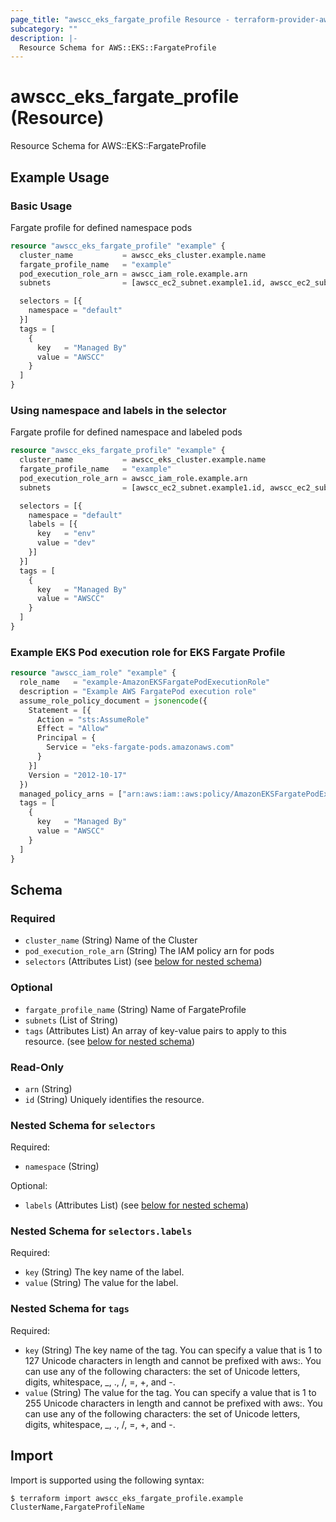```yaml
---
page_title: "awscc_eks_fargate_profile Resource - terraform-provider-awscc"
subcategory: ""
description: |-
  Resource Schema for AWS::EKS::FargateProfile
---
```


# awscc_eks_fargate_profile (Resource)

Resource Schema for AWS::EKS::FargateProfile

## Example Usage

### Basic Usage
Fargate profile for defined namespace pods
```terraform
resource "awscc_eks_fargate_profile" "example" {
  cluster_name           = awscc_eks_cluster.example.name
  fargate_profile_name   = "example"
  pod_execution_role_arn = awscc_iam_role.example.arn
  subnets                = [awscc_ec2_subnet.example1.id, awscc_ec2_subnet.example2.id]

  selectors = [{
    namespace = "default"
  }]
  tags = [
    {
      key   = "Managed By"
      value = "AWSCC"
    }
  ]  
}
```

### Using namespace and labels in the selector
Fargate profile for defined namespace and labeled pods
```terraform
resource "awscc_eks_fargate_profile" "example" {
  cluster_name           = awscc_eks_cluster.example.name
  fargate_profile_name   = "example"
  pod_execution_role_arn = awscc_iam_role.example.arn
  subnets                = [awscc_ec2_subnet.example1.id, awscc_ec2_subnet.example2.id]

  selectors = [{
    namespace = "default"
    labels = [{
      key   = "env"
      value = "dev"
    }]
  }]
  tags = [
    {
      key   = "Managed By"
      value = "AWSCC"
    }
  ]  
}
```

### Example EKS Pod execution role for EKS Fargate Profile
```terraform
resource "awscc_iam_role" "example" {
  role_name   = "example-AmazonEKSFargatePodExecutionRole"
  description = "Example AWS FargatePod execution role"
  assume_role_policy_document = jsonencode({
    Statement = [{
      Action = "sts:AssumeRole"
      Effect = "Allow"
      Principal = {
        Service = "eks-fargate-pods.amazonaws.com"
      }
    }]
    Version = "2012-10-17"
  })
  managed_policy_arns = ["arn:aws:iam::aws:policy/AmazonEKSFargatePodExecutionRolePolicy"]
  tags = [
    {
      key   = "Managed By"
      value = "AWSCC"
    }
  ]
}
```

<!-- schema generated by tfplugindocs -->
## Schema

### Required

- `cluster_name` (String) Name of the Cluster
- `pod_execution_role_arn` (String) The IAM policy arn for pods
- `selectors` (Attributes List) (see [below for nested schema](#nestedatt--selectors))

### Optional

- `fargate_profile_name` (String) Name of FargateProfile
- `subnets` (List of String)
- `tags` (Attributes List) An array of key-value pairs to apply to this resource. (see [below for nested schema](#nestedatt--tags))

### Read-Only

- `arn` (String)
- `id` (String) Uniquely identifies the resource.

<a id="nestedatt--selectors"></a>
### Nested Schema for `selectors`

Required:

- `namespace` (String)

Optional:

- `labels` (Attributes List) (see [below for nested schema](#nestedatt--selectors--labels))

<a id="nestedatt--selectors--labels"></a>
### Nested Schema for `selectors.labels`

Required:

- `key` (String) The key name of the label.
- `value` (String) The value for the label.



<a id="nestedatt--tags"></a>
### Nested Schema for `tags`

Required:

- `key` (String) The key name of the tag. You can specify a value that is 1 to 127 Unicode characters in length and cannot be prefixed with aws:. You can use any of the following characters: the set of Unicode letters, digits, whitespace, _, ., /, =, +, and -.
- `value` (String) The value for the tag. You can specify a value that is 1 to 255 Unicode characters in length and cannot be prefixed with aws:. You can use any of the following characters: the set of Unicode letters, digits, whitespace, _, ., /, =, +, and -.

## Import

Import is supported using the following syntax:

```shell
$ terraform import awscc_eks_fargate_profile.example ClusterName,FargateProfileName
```
